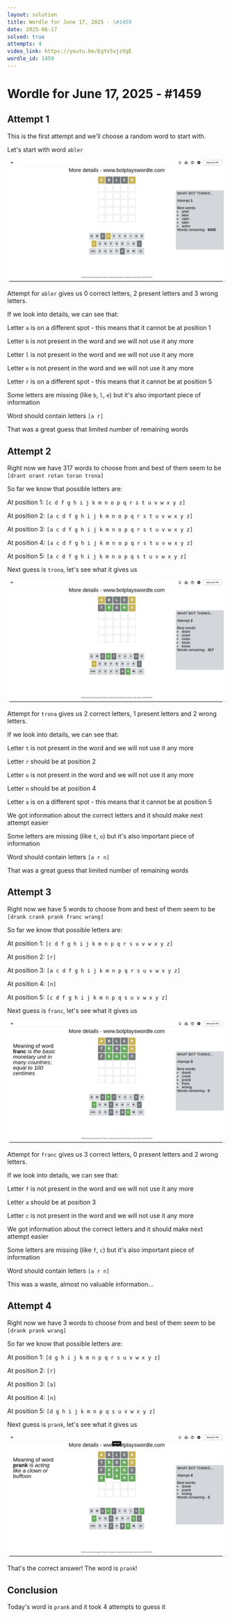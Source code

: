 ```yaml
---
layout: solution
title: Wordle for June 17, 2025 - \#1459
date: 2025-06-17
solved: true
attempts: 4
video_link: https://youtu.be/EgYx5vjzVgE
wordle_id: 1459
---
```


# Wordle for June 17, 2025 - \#1459

## Attempt 1

This is the first attempt and we'll choose a random word to start with.

Let's start with word `abler`

![Attempt 1](2025-06-17/attempt-1.png)

Attempt for `abler` gives us 0 correct letters, 2 present letters and 3 wrong letters.

If we look into details, we can see that:

Letter `a` is on a different spot - this means that it cannot be at position 1

Letter `b` is not present in the word and we will not use it any more

Letter `l` is not present in the word and we will not use it any more

Letter `e` is not present in the word and we will not use it any more

Letter `r` is on a different spot - this means that it cannot be at position 5

Some letters are missing (like `b`, `l`, `e`) but it's also important piece of information

Word should contain letters `[a r]`

That was a great guess that limited number of remaining words



## Attempt 2

Right now we have 317 words to choose from and best of them seem to be `[drant orant rotan toran trona]`

So far we know that possible letters are:

At position 1: `[c d f g h i j k m n o p q r s t u v w x y z]`

At position 2: `[a c d f g h i j k m n o p q r s t u v w x y z]`

At position 3: `[a c d f g h i j k m n o p q r s t u v w x y z]`

At position 4: `[a c d f g h i j k m n o p q r s t u v w x y z]`

At position 5: `[a c d f g h i j k m n o p q s t u v w x y z]`

Next guess is `trona`, let's see what it gives us

![Attempt 2](2025-06-17/attempt-2.png)

Attempt for `trona` gives us 2 correct letters, 1 present letters and 2 wrong letters.

If we look into details, we can see that:

Letter `t` is not present in the word and we will not use it any more

Letter `r` should be at position 2

Letter `o` is not present in the word and we will not use it any more

Letter `n` should be at position 4

Letter `a` is on a different spot - this means that it cannot be at position 5

We got information about the correct letters and it should make next attempt easier

Some letters are missing (like `t`, `o`) but it's also important piece of information

Word should contain letters `[a r n]`

That was a great guess that limited number of remaining words



## Attempt 3

Right now we have 5 words to choose from and best of them seem to be `[drank crank prank franc wrang]`

So far we know that possible letters are:

At position 1: `[c d f g h i j k m n p q r s u v w x y z]`

At position 2: `[r]`

At position 3: `[a c d f g h i j k m n p q r s u v w x y z]`

At position 4: `[n]`

At position 5: `[c d f g h i j k m n p q s u v w x y z]`

Next guess is `franc`, let's see what it gives us

![Attempt 3](2025-06-17/attempt-3.png)

Attempt for `franc` gives us 3 correct letters, 0 present letters and 2 wrong letters.

If we look into details, we can see that:

Letter `f` is not present in the word and we will not use it any more

Letter `a` should be at position 3

Letter `c` is not present in the word and we will not use it any more

We got information about the correct letters and it should make next attempt easier

Some letters are missing (like `f`, `c`) but it's also important piece of information

Word should contain letters `[a r n]`

This was a waste, almost no valuable information...



## Attempt 4

Right now we have 3 words to choose from and best of them seem to be `[drank prank wrang]`

So far we know that possible letters are:

At position 1: `[d g h i j k m n p q r s u v w x y z]`

At position 2: `[r]`

At position 3: `[a]`

At position 4: `[n]`

At position 5: `[d g h i j k m n p q s u v w x y z]`

Next guess is `prank`, let's see what it gives us

![Attempt 4](2025-06-17/attempt-4.png)

That's the correct answer! The word is `prank`!

## Conclusion

Today's word is `prank` and it took 4 attempts to guess it

